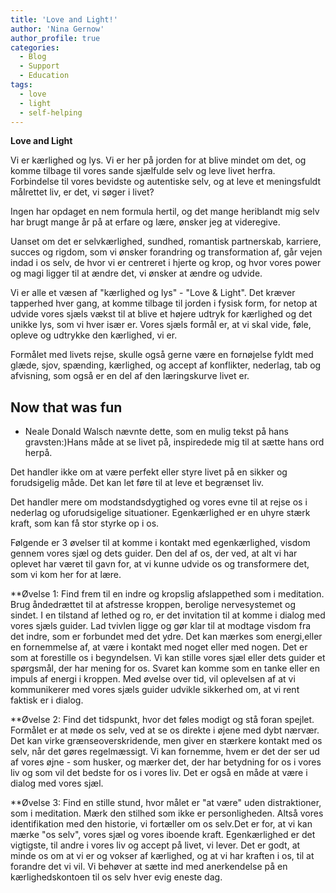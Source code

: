 ```yaml
---
title: 'Love and Light!'
author: 'Nina Gernow'
author_profile: true
categories:
  - Blog
  - Support
  - Education
tags:
  - love
  - light
  - self-helping
---
```


**Love and Light** 

Vi er kærlighed og lys. Vi er her på jorden for at blive mindet om det, og komme tilbage til vores sande sjælfulde selv og leve livet herfra. Forbindelse til vores bevidste og autentiske selv, og at leve et meningsfuldt målrettet liv, er det, vi søger i livet?

Ingen har opdaget en nem formula hertil, og det mange heriblandt mig selv har brugt mange år på at erfare og lære, ønsker jeg at videregive.

Uanset om det er selvkærlighed, sundhed, romantisk partnerskab, karriere, succes og rigdom, som vi ønsker forandring og transformation af, går vejen indad i os selv, de hvor vi er centreret i hjerte og krop, og hvor vores power og magi ligger til at ændre det, vi ønsker at ændre og udvide.

Vi er alle et væsen af "kærlighed og lys" - "Love & Light". Det kræver tapperhed hver gang, at komme tilbage til jorden i fysisk form, for netop at udvide vores sjæls vækst til at blive et højere udtryk for kærlighed og det unikke lys, som vi hver især er. Vores sjæls formål er, at vi skal vide, føle, opleve og udtrykke den kærlighed, vi er.

Formålet med livets rejse, skulle også gerne være en fornøjelse fyldt med glæde, sjov, spænding, kærlighed, og accept af konflikter, nederlag, tab og afvisning, som også er en del af den læringskurve livet er.



## Now that was fun
 
 -  Neale Donald Walsch nævnte dette, som en mulig tekst på hans gravsten:)Hans måde at se livet på, inspiredede mig til at sætte hans ord herpå.
 
Det handler ikke om at være perfekt eller styre livet på en sikker og forudsigelig måde. Det kan let føre til at leve et begrænset liv.

Det handler mere om modstandsdygtighed og vores evne til at rejse os i nederlag og uforudsigelige situationer. Egenkærlighed er en uhyre stærk kraft, som kan få stor styrke op i os. 

Følgende  er 3 øvelser til at komme i kontakt med egenkærlighed, visdom gennem vores sjæl og dets guider. Den del af os, der ved, at alt vi har oplevet har været til gavn for, at vi kunne udvide os og transformere det, som vi kom her for at lære.
 



**Øvelse 1:
Find frem til en indre og kropslig afslappethed som i meditation. Brug åndedrættet til at afstresse kroppen, berolige nervesystemet og sindet. 
I en tilstand af lethed og ro, er det invitation til at komme i dialog med vores sjæls guider. Lad tvivlen ligge og gør klar til at modtage visdom fra det indre, som er forbundet med det ydre. 
Det kan mærkes som energi,eller en fornemmelse af, at være i kontakt med noget eller med nogen. 
Det er som at forestille os i begyndelsen. Vi kan stille vores sjæl eller dets guider et spørgsmål, der har mening for os. Svaret kan komme som en tanke eller en impuls af energi i kroppen. Med øvelse over tid, vil oplevelsen af at vi kommunikerer med vores sjæls guider udvikle sikkerhed om, at vi rent faktisk er i dialog.

**Øvelse 2: 
Find det tidspunkt, hvor det føles modigt og stå foran spejlet. Formålet er at møde os selv, ved at se os direkte i øjene med dybt nærvær. Det kan virke grænseoverskridende, men giver en stærkere kontakt med os selv, når det gøres regelmæssigt. 
Vi kan fornemme, hvem er det der ser ud af vores øjne - som husker, og mærker det, der har betydning for os i vores liv og som vil det bedste for os i vores liv. Det er også en måde at være i dialog med vores sjæl.

**Øvelse 3: 
Find en stille stund, hvor målet er "at være" uden distraktioner, som i meditation. Mærk den stilhed som ikke er personligheden. Altså vores identifikation med den historie, vi fortæller om os selv.Det er for, at vi kan mærke "os selv", vores sjæl og vores iboende kraft. 
Egenkærlighed er det vigtigste, til andre i vores liv og accept på livet, vi lever. Det er godt, at minde os om at vi er og vokser af kærlighed, og at vi har kraften i os, til at forandre det vi vil. 
Vi behøver at sætte ind med anerkendelse på en kærlighedskontoen til os selv hver evig eneste dag.






